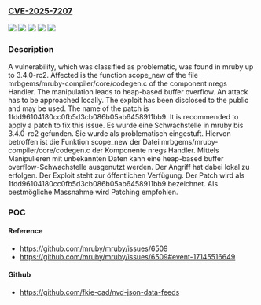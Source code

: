 ### [CVE-2025-7207](https://cve.mitre.org/cgi-bin/cvename.cgi?name=CVE-2025-7207)
![](https://img.shields.io/static/v1?label=Product&message=mruby&color=blue)
![](https://img.shields.io/static/v1?label=Version&message=3.4.0-rc1%20&color=brightgreen)
![](https://img.shields.io/static/v1?label=Version&message=3.4.0-rc2%20&color=brightgreen)
![](https://img.shields.io/static/v1?label=Vulnerability&message=Heap-based%20Buffer%20Overflow&color=brightgreen)
![](https://img.shields.io/static/v1?label=Vulnerability&message=Memory%20Corruption&color=brightgreen)

### Description

A vulnerability, which was classified as problematic, was found in mruby up to 3.4.0-rc2. Affected is the function scope_new of the file mrbgems/mruby-compiler/core/codegen.c of the component nregs Handler. The manipulation leads to heap-based buffer overflow. An attack has to be approached locally. The exploit has been disclosed to the public and may be used. The name of the patch is 1fdd96104180cc0fb5d3cb086b05ab6458911bb9. It is recommended to apply a patch to fix this issue.
Es wurde eine Schwachstelle in mruby bis 3.4.0-rc2 gefunden. Sie wurde als problematisch eingestuft. Hiervon betroffen ist die Funktion scope_new der Datei mrbgems/mruby-compiler/core/codegen.c der Komponente nregs Handler. Mittels Manipulieren mit unbekannten Daten kann eine heap-based buffer overflow-Schwachstelle ausgenutzt werden. Der Angriff hat dabei lokal zu erfolgen. Der Exploit steht zur öffentlichen Verfügung. Der Patch wird als 1fdd96104180cc0fb5d3cb086b05ab6458911bb9 bezeichnet. Als bestmögliche Massnahme wird Patching empfohlen.

### POC

#### Reference
- https://github.com/mruby/mruby/issues/6509
- https://github.com/mruby/mruby/issues/6509#event-17145516649

#### Github
- https://github.com/fkie-cad/nvd-json-data-feeds

